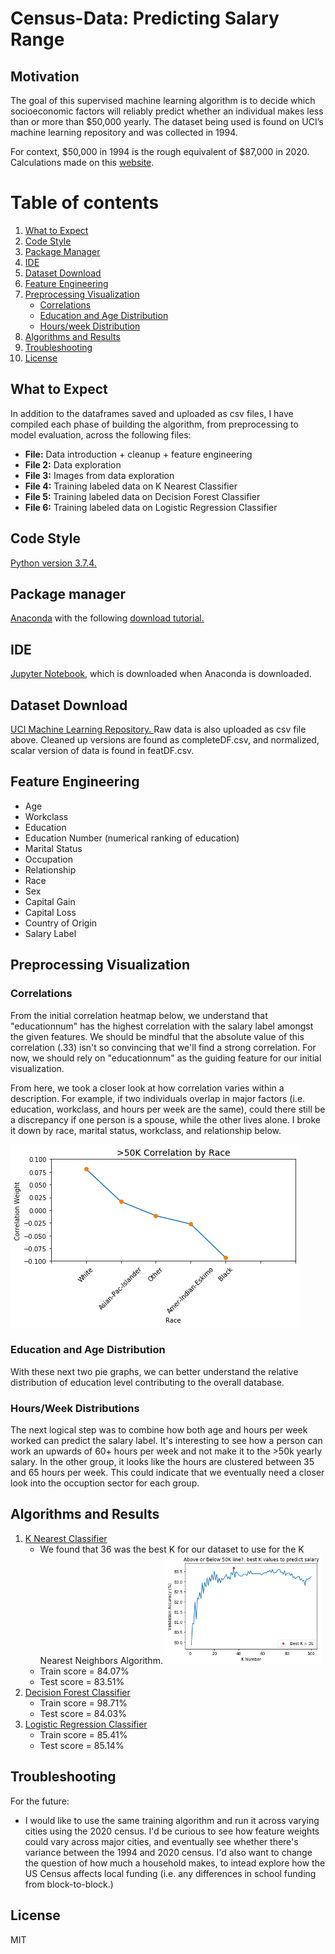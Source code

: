# Census-Data: Predicting Salary Range

## Motivation <a name="motivation"></a>
The goal of this supervised machine learning algorithm is to decide which socioeconomic factors will reliably predict whether an individual makes less than or more than $50,000 yearly. The dataset being used is found on UCI’s machine learning repository and was collected in 1994.

For context, $50,000 in 1994 is the rough equivalent of $87,000 in 2020. Calculations made on this 
<a href="https://www.in2013dollars.com/us/inflation/1994?amount=50000">website</a>.

# Table of contents
1. [What to Expect](#expect)
2. [Code Style](#codestyle)
3. [Package Manager](#package)
4. [IDE](#ide)
5. [Dataset Download](#dataset)
6. [Feature Engineering](#feature)
7. [Preprocessing Visualization](#preprocessing)
    - [Correlations](#corr)
    - [Education and Age Distribution](#eduage)
    - [Hours/week Distribution](#hrs)
8. [Algorithms and Results](#algorithms)
9. [Troubleshooting](#troubleshooting)
10. [License](#license)


## What to Expect <a name="expect"></a>
In addition to the dataframes saved and uploaded as csv files, I have compiled each phase of building the algorithm, from preprocessing to model evaluation, across the following files:

 <ul style="list-style-type:disc">
 <li><b>File:</b> Data introduction + cleanup + feature engineering</li>
         <li><b>File 2:</b> Data exploration</li>
         <li><b>File 3:</b> Images from data exploration</li>
         <li><b>File 4:</b> Training labeled data on K Nearest Classifier</li>
         <li><b>File 5:</b> Training labeled data on Decision Forest Classifier</li>
         <li><b>File 6:</b> Training labeled data on Logistic Regression Classifier</li>
      </ul>
      
## Code Style <a name="codestyle"></a>
<a href="https://docs.python.org/3.7/contents.html">Python version 3.7.4.</a>

## Package manager <a name="package"></a>
<a href="https://repo.anaconda.com/">Anaconda</a> with the following <a href="https://www.youtube.com/watch?v=5mDYijMfSzs&t=255s">download tutorial.</a>

## IDE <a name="ide"></a>
<a href="https://jupyter.org/about">Jupyter Notebook</a>, which is downloaded when Anaconda is downloaded.

## Dataset Download <a name="dataset"></a>
<a href="https://archive.ics.uci.edu/ml/datasets/census+income">UCI Machine Learning Repository. </a> Raw data is also uploaded as csv file above. Cleaned up versions are found as completeDF.csv, and normalized, scalar version of data is found in featDF.csv.

## Feature Engineering <a name="feature"></a>
<ul style="list-style-type:disc">
         <li>Age</li>
         <li>Workclass</li>
         <li>Education</li>
         <li>Education Number (numerical ranking of education)
         </li>
         <li>Marital Status</li>
         <li>Occupation</li>
         <li>Relationship</li>
         <li>Race</li>
         <li>Sex</li>
         <li>Capital Gain</li>
         <li>Capital Loss</li>
         <li>Country of Origin</li>
         <li>Salary Label</li>
      </ul>

## Preprocessing Visualization <a name="preprocessing"></a>

### Correlations <a name="corr"></a>
From the initial correlation heatmap below, we understand that "educationnum" has the highest correlation with the salary label amongst the given features. We should be mindful that the absolute value of this correlation (.33) isn't so convincing that we'll find a strong correlation. For now, we should rely on "educationnum" as the guiding feature for our initial visualization. 


From here, we took a closer look at how correlation varies within a description. For example, if two individuals overlap in major factors (i.e. education, workclass, and hours per week are the same), could there still be a discrepancy if one person is a spouse, while the other lives alone. I broke it down by race, marital status, workclass, and relationship below.

![](census1994_images/corr_race.png)


### Education and Age Distribution <a name="eduage"></a>

With these next two pie graphs, we can better understand the relative distribution of education level contributing to the overall database.

### Hours/Week Distributions  <a name="hrs"></a>

The next logical step was to combine how both age and hours per week worked can predict the salary label. It's interesting to see how a person can work an upwards of 60+ hours per week and not make it to the >50k yearly salary. In the other group, it looks like the hours are clustered between 35 and 65 hours per week. This could indicate that we eventually need a closer look into the occuption sector for each group.


## Algorithms and Results <a name="algorithms"></a>
<ol>
    <li><a href="https://en.wikipedia.org/wiki/K-nearest_neighbors_algorithm">K Nearest Classifier</a>
        <ul>
             <li> We found that 36 was the best K for our dataset to use for the K Nearest Neighbors Algorithm.
              <img src="census1994_images/bestK_lineplot.png" width="250">
             </li>
         <li> Train score = 84.07%
          <li> Test score = 83.51%
         </li>
        </ul>
    </li>
    <li><a href="https://en.wikipedia.org/wiki/Random_forest">Decision Forest Classifier</a>
        <ul> 
         <li> Train score = 98.71% 
          <li> Test score = 84.03%
         </li>
        </ul>
    </li>
    <li><a href="https://en.wikipedia.org/wiki/Logistic_regression">Logistic Regression Classifier</a>
        <ul>
         <li> Train score = 85.41%
          <li> Test score = 85.14%
         </li>
        </ul>
     </li>
</ol>

## Troubleshooting <a name="troubleshooting"></a>

For the future:
<ul style="list-style-type:disc">
 <li> I would like to use the same training algorithm and run it across varying cities using the 2020 census. I'd be curious to see how feature weights could vary across major cities, and eventually see whether there's variance between the 1994 and 2020 census. I'd also want to change the question of how much a household makes, to intead explore how the US Census affects local funding (i.e. any differences in school funding from block-to-block.)
 </li>
 </ul>

## License <a name="license"></a>
MIT
      
